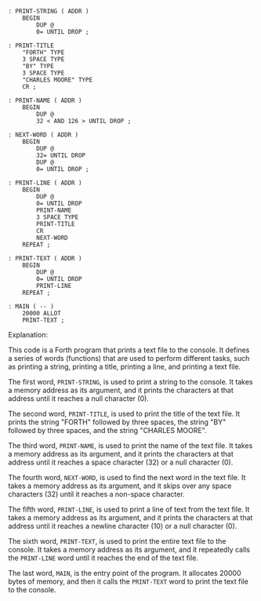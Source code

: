```forth
: PRINT-STRING ( ADDR )
    BEGIN
        DUP @
        0= UNTIL DROP ;

: PRINT-TITLE
    "FORTH" TYPE
    3 SPACE TYPE
    "BY" TYPE
    3 SPACE TYPE
    "CHARLES MOORE" TYPE
    CR ;

: PRINT-NAME ( ADDR )
    BEGIN
        DUP @
        32 < AND 126 > UNTIL DROP ;

: NEXT-WORD ( ADDR )
    BEGIN
        DUP @
        32= UNTIL DROP
        DUP @
        0= UNTIL DROP ;

: PRINT-LINE ( ADDR )
    BEGIN
        DUP @
        0= UNTIL DROP
        PRINT-NAME
        3 SPACE TYPE
        PRINT-TITLE
        CR
        NEXT-WORD
    REPEAT ;

: PRINT-TEXT ( ADDR )
    BEGIN
        DUP @
        0= UNTIL DROP
        PRINT-LINE
    REPEAT ;

: MAIN ( -- )
    20000 ALLOT
    PRINT-TEXT ;
```

Explanation:

This code is a Forth program that prints a text file to the console. It defines a series of words (functions) that are used to perform different tasks, such as printing a string, printing a title, printing a line, and printing a text file.

The first word, `PRINT-STRING`, is used to print a string to the console. It takes a memory address as its argument, and it prints the characters at that address until it reaches a null character (0).

The second word, `PRINT-TITLE`, is used to print the title of the text file. It prints the string "FORTH" followed by three spaces, the string "BY" followed by three spaces, and the string "CHARLES MOORE".

The third word, `PRINT-NAME`, is used to print the name of the text file. It takes a memory address as its argument, and it prints the characters at that address until it reaches a space character (32) or a null character (0).

The fourth word, `NEXT-WORD`, is used to find the next word in the text file. It takes a memory address as its argument, and it skips over any space characters (32) until it reaches a non-space character.

The fifth word, `PRINT-LINE`, is used to print a line of text from the text file. It takes a memory address as its argument, and it prints the characters at that address until it reaches a newline character (10) or a null character (0).

The sixth word, `PRINT-TEXT`, is used to print the entire text file to the console. It takes a memory address as its argument, and it repeatedly calls the `PRINT-LINE` word until it reaches the end of the text file.

The last word, `MAIN`, is the entry point of the program. It allocates 20000 bytes of memory, and then it calls the `PRINT-TEXT` word to print the text file to the console.